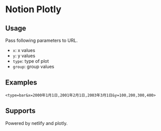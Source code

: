 # Notion Plotly

## Usage

Pass following parameters to URL.

- `x`: x values
- `y`: y values
- `type`: type of plot
- `group`: group values

## Examples

    <type=bar&x=2000年1月1日,2001年2月1日,2003年3月1日&y=100,200,300,400>

## Supports

Powered by netlify and plotly.
